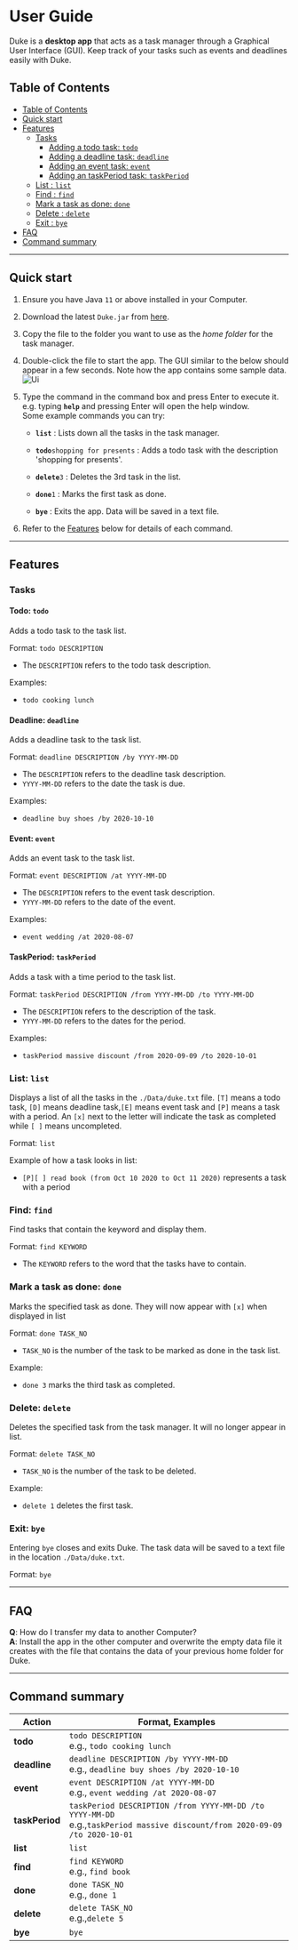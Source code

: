 # User Guide

Duke is a **desktop app** that acts as a task manager through a
Graphical User Interface (GUI). Keep track of your tasks such as events and
deadlines easily with Duke.

## Table of Contents
- [Table of Contents](#table-of-contents)
- [Quick start](#quick-start)
- [Features](#features)
    - [Tasks](#Tasks)
        - [Adding a todo task: `todo`](#todo-todo)
        - [Adding a deadline task: `deadline`](#deadline-deadline)
        - [Adding an event task: `event`](#event-event)
        - [Adding an taskPeriod task: `taskPeriod`](#taskperiod-taskperiod)
    - [List : `list`](#list-list)
    - [Find : `find`](#find-find)
    - [Mark a task as done: `done`](#mark-a-task-as-done-done)
    - [Delete : `delete`](#delete-delete)
    - [Exit : `bye`](#exit-bye)
- [FAQ](#faq)
- [Command summary](#command-summary)

--------------------------------------------------------------------------------------------------------------------

## Quick start

1. Ensure you have Java `11` or above installed in your Computer.

1. Download the latest `Duke.jar` from [here](https://github.com/Samuel-bit-prog/ip/releases).

1. Copy the file to the folder you want to use as the _home folder_ for the task manager.

1. Double-click the file to start the app. The GUI similar to the below should appear in a few seconds. Note how the 
   app contains some sample data.<br>
   ![Ui](Ui.png)

1. Type the command in the command box and press Enter to execute it. e.g. typing **`help`** and pressing 
   Enter will open the help window.<br>
   Some example commands you can try:

    * **`list`** : Lists down all the tasks in the task manager.

    * **`todo`**`shopping for presents` : Adds a todo task with the description 'shopping for presents'.

    * **`delete`**`3` : Deletes the 3rd task in the list.

    * **`done`**`1` : Marks the first task as done.

    * **`bye`** : Exits the app. Data will be saved in a text file.

1. Refer to the [Features](#features) below for details of each command.

--------------------------------------------------------------------------------------------------------------------

## Features

### Tasks

#### Todo: `todo`

Adds a todo task to the task list.

Format: `todo DESCRIPTION`
* The `DESCRIPTION` refers to the todo task description.

Examples:
* `todo cooking lunch`

#### Deadline: `deadline`

Adds a deadline task to the task list.

Format: `deadline DESCRIPTION /by YYYY-MM-DD`
* The `DESCRIPTION` refers to the deadline task description.
* `YYYY-MM-DD` refers to the date the task is due.

Examples:
* `deadline buy shoes /by 2020-10-10`

#### Event: `event`

Adds an event task to the task list.

Format: `event DESCRIPTION /at YYYY-MM-DD`
* The `DESCRIPTION` refers to the event task description.
* `YYYY-MM-DD` refers to the date of the event.

Examples:
* `event wedding /at 2020-08-07`

#### TaskPeriod: `taskPeriod`

Adds a task with a time period to the task list.

Format: `taskPeriod DESCRIPTION /from YYYY-MM-DD /to YYYY-MM-DD`
* The `DESCRIPTION` refers to the description of the task.
* `YYYY-MM-DD` refers to the dates for the period.

Examples:
* `taskPeriod massive discount /from 2020-09-09 /to 2020-10-01`

### List: `list`

Displays a list of all the tasks in the `./Data/duke.txt` file. `[T]` means a todo task,
`[D]` means deadline task,`[E]` means event task and `[P]` means a task with a period.
An `[x]` next to the letter will indicate the task as completed while `[ ]` means uncompleted.

Format: `list`

Example of how a task looks in list:
* `[P][ ] read book (from Oct 10 2020 to Oct 11 2020)` represents a task
  with a period
  
### Find: `find`

Find tasks that contain the keyword and display them.

Format: `find KEYWORD`
* The `KEYWORD` refers to the word that the tasks have to contain.

### Mark a task as done: `done`
Marks the specified task as done. They will now appear with `[x]` when 
displayed in list

Format: `done TASK_NO`

* `TASK_NO` is the number of the task to be marked as done in the task list.

Example:
* `done 3` marks the third task as completed.

### Delete: `delete`

Deletes the specified task from the task manager. It will no longer appear in list.

Format: `delete TASK_NO`

* `TASK_NO` is the number of the task to be deleted.

Example:
* `delete 1` deletes the first task.

### Exit: `bye`

Entering `bye` closes and exits Duke. The task data will be saved to a text file in the location `./Data/duke.txt`.

Format: `bye`

--------------------------------------------------------------------------------------------------------------------

## FAQ

**Q**: How do I transfer my data to another Computer?<br>
**A**: Install the app in the other computer and overwrite the empty data file it creates with the file that contains 
the data of your previous home folder for Duke.

--------------------------------------------------------------------------------------------------------------------

## Command summary

Action | Format, Examples
--------|------------------
**todo** | `todo DESCRIPTION` <br> e.g., `todo cooking lunch`
**deadline** | `deadline DESCRIPTION /by YYYY-MM-DD` <br> e.g., `deadline buy shoes /by 2020-10-10`
**event** | `event DESCRIPTION /at YYYY-MM-DD` <br> e.g., `event wedding /at 2020-08-07`
**taskPeriod** | `taskPeriod DESCRIPTION /from YYYY-MM-DD /to YYYY-MM-DD` <br> e.g.,`taskPeriod massive discount/from 2020-09-09 /to 2020-10-01`
**list** | `list`
**find** | `find KEYWORD` <br> e.g., `find book`
**done** | `done TASK_NO` <br> e.g., `done 1`
**delete** | `delete TASK_NO`<br> e.g.,`delete 5`
**bye** | `bye`
